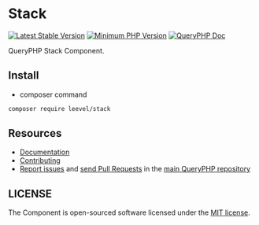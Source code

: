 Stack
=================

[![Latest Stable Version](http://img.shields.io/packagist/v/leevel/stack.svg)](https://packagist.org/packages/leevel/stack)
<a href="https://php.net"><img src="https://img.shields.io/badge/php-%3E%3D%208.0.0-8892BF.svg" alt="Minimum PHP Version"></a>
[![QueryPHP Doc](https://img.shields.io/badge/docs-passing-green.svg?maxAge=2592000)](https://www.queryphp.com/docs/)

QueryPHP Stack Component.

## Install

- composer command

```bash
composer require leevel/stack
```

Resources
---------

  * [Documentation](https://www.queryphp.com/docs/component/stack.html)
  * [Contributing](https://www.queryphp.com/docs/developer/)
  * [Report issues](https://github.com/hunzhiwange/framework/issues) and
    [send Pull Requests](https://github.com/hunzhiwange/framework/pulls)
    in the [main QueryPHP repository](https://github.com/hunzhiwange/framework)

## LICENSE

The Component is open-sourced software licensed under the [MIT license](LICENSE).